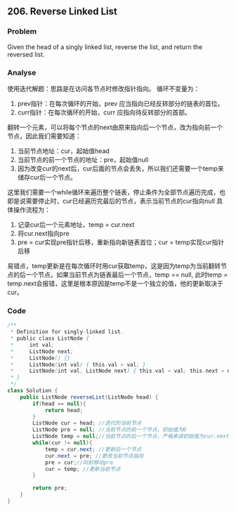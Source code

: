 ## 206. Reverse Linked List

### Problem
Given the head of a singly linked list, reverse the list, and return the reversed list.

### Analyse
使用迭代解题：思路是在访问各节点时修改指针指向。
循环不变量为：

1. prev指针：在每次循环的开始，prev 应当指向已经反转部分的链表的首位。
2. curr指针：在每次循环的开始，curr 应指向待反转部分的首部。

翻转一个元素，可以将每个节点的next由原来指向后一个节点，改为指向前一个节点，因此我们需要知道：
1. 当前节点地址：cur，起始值head
2. 当前节点的前一个节点的地址：pre，起始值null
3. 因为改变cur的next后，cur后面的节点会丢失，所以我们还需要一个temp来储存cur后一个节点。

这里我们需要一个while循环来遍历整个链表，停止条件为全部节点遍历完成，也即是说需要停止时，cur已经遍历完最后的节点，表示当前节点的cur指向null
具体操作流程为：
1. 记录cur后一个元素地址，temp = cur.next
2. 将cur.next指向pre
3. pre = cur实现pre指针后移，重新指向新链表首位；cur = temp实现cur指针后移

易错点，temp更新是在每次循环时用cur获取temp，这是因为temp为当前翻转节点的后一个节点，如果当前节点为链表最后一个节点，temp == null,
此时temp = temp.next会报错，这里是根本原因是temp不是一个独立的值，他的更新取决于cur。

### Code
```java
/**
 * Definition for singly-linked list.
 * public class ListNode {
 *     int val;
 *     ListNode next;
 *     ListNode() {}
 *     ListNode(int val) { this.val = val; }
 *     ListNode(int val, ListNode next) { this.val = val; this.next = next; }
 * }
 */
class Solution {
    public ListNode reverseList(ListNode head) {
        if(head == null){
            return head;
        }
        ListNode cur = head; //迭代的当前节点
        ListNode pre = null; //当前节点的前一个节点，初始值为0
        ListNode temp = null;//当前节点的后一个节点，严格来讲初始值为cur.next，不过在循环内更新所以随意。
        while(cur != null){
            temp = cur.next; //更新后一个节点
            cur.next = pre; //更改当前节点指向
            pre = cur;//向前移动pre
            cur = temp; //更新当前节点
        }

        return pre;
    }
}
```
